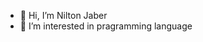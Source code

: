 - 👋 Hi, I’m Nilton Jaber
- 👀 I’m interested in pragramming language

<!---
niltonjaber/niltonjaber is a ✨ special ✨ repository because its `README.md` (this file) appears on your GitHub profile.
You can click the Preview link to take a look at your changes.
--->
